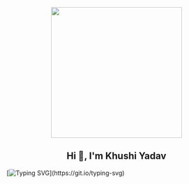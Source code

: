 <div align="center">
  <img src="https://media.giphy.com/media/v1.Y2lkPTc5MGI3NjExbDR5cW0yemJvcWRqazVhbHhxZ3VlY3Jyc2xobjA5dW83ZHlrMmJpYiZlcD12MV9naWZzX3NlYXJjaCZjdD1n/8m7nAJTYvzNUh54HQm/giphy.gif" width="300" />
</div>

<h2 align="center">Hi 👋, I'm Khushi Yadav</h2>

[![Typing SVG](https://readme-typing-svg.herokuapp.com?duration=10000&center=true&vCenter=true&width=950&height=30&lines=Welcome+to+the+GitHub+of+Khushi+Yadav+—+where+logic+meets+innovation,+one+commit+at+a+time.)](https://git.io/typing-svg)

